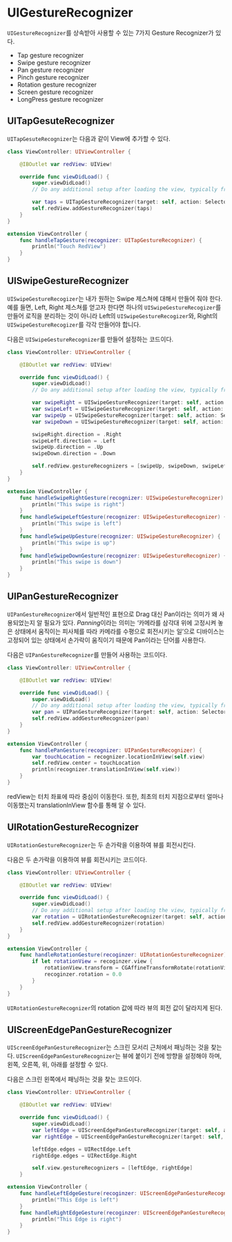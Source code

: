 # UIGestureRecognizer
`UIGestureRecognizer`를 상속받아 사용할 수 있는 7가지 Gesture Recognizer가 있다.

* Tap gesture recognizer
* Swipe gesture recognizer
* Pan gesture recognizer
* Pinch gesture recognizer
* Rotation gesture recognizer
* Screen gesture recognizer
* LongPress gesture recognizer

## UITapGesuteRecognizer
`UITapGesuteRecognizer`는 다음과 같이 View에 추가할 수 있다.
```Swift
class ViewController: UIViewController {

	@IBOutlet var redView: UIView!

	override func viewDidLoad() {
		super.viewDidLoad()
		// Do any additional setup after loading the view, typically from a nib.

		var taps = UITapGestureRecognizer(target: self, action: Selector("handleTapGesture:"))
		self.redView.addGestureRecognizer(taps)
	}
}

extension ViewController {
	func handleTapGesture(recognizer: UITapGestureRecognizer) {
		println("Touch RedView")
	}
}
```

## UISwipeGestureRecognizer
`UISwipeGestureRecogizer`는 내가 원하는 Swipe 제스쳐에 대해서 만들어 줘야 한다. 예를 들면, Left, Right 제스쳐를 얻고자 한다면 하나의 `UISwipeGestureRecogizer`를 만들어 로직을 분리하는 것이 아니라 Left의 `UISwipeGestureRecogizer`와, Right의 `UISwipeGestureRecogizer`를 각각 만들어야 합니다.

다음은 `UISwipeGestureRecognizer`를 만들어 설정하는 코드이다.
```Swift
class ViewController: UIViewController {

	@IBOutlet var redView: UIView!

	override func viewDidLoad() {
		super.viewDidLoad()
		// Do any additional setup after loading the view, typically from a nib.

		var swipeRight = UISwipeGestureRecognizer(target: self, action: Selector("handleSwipeRightGesture:"))
		var swipeLeft = UISwipeGestureRecognizer(target: self, action: Selector("handleSwipeLeftGesture:"))
		var swipeUp = UISwipeGestureRecognizer(target: self, action: Selector("handleSwipeUpGesture:"))
		var swipeDown = UISwipeGestureRecognizer(target: self, action: Selector("handleSwipeDownGesture:"))

		swipeRight.direction = .Right
		swipeLeft.direction = .Left
		swipeUp.direction = .Up
		swipeDown.direction = .Down

		self.redView.gestureRecognizers = [swipeUp, swipeDown, swipeLeft, swipeRight]
	}
}

extension ViewController {
	func handleSwipeRightGesture(recognizer: UISwipeGestureRecognizer) {
		println("This swipe is right")
	}
	func handleSwipeLeftGesture(recognizer: UISwipeGestureRecognizer) {
		println("This swipe is left")
	}
	func handleSwipeUpGesture(recognizer: UISwipeGestureRecognizer) {
		println("This swipe is up")
	}
	func handleSwipeDownGesture(recognizer: UISwipeGestureRecognizer) {
		println("This swipe is down")
	}
}
```

## UIPanGestureRecognizer
`UIPanGestureRecognizer`에서 일반적인 표현으로 Drag 대신 Pan이라는 의미가 왜 사용되었는지 알 필요가 있다. *Panning*이라는 의미는 ‘카메라를 삼각대 위에 고정시켜 놓은 상태에서 움직이는 피사체를 따라 카메라를 수평으로 회전시키는 일’으로 디바이스는 고정되어 있는 상태에서 손가락이 움직이기 때문에 Pan이라는 단어를 사용한다. 

다음은 `UIPanGestureRecognizer`를 만들어 사용하는 코드이다.

```Swift
class ViewController: UIViewController {

	@IBOutlet var redView: UIView!

	override func viewDidLoad() {
		super.viewDidLoad()
		// Do any additional setup after loading the view, typically from a nib.
		var pan = UIPanGestureRecognizer(target: self, action: Selector("handlePanGesture:"))
		self.redView.addGestureRecognizer(pan)
	}
}

extension ViewController {
	func handlePanGesture(recognizer: UIPanGestureRecognizer) {
		var touchLocation = recognizer.locationInView(self.view)
		self.redView.center = touchLocation
		println(recognizer.translationInView(self.view))
	}
}
```
redView는 터치 좌표에 따라 중심이 이동한다. 또한, 최초의 터치 지점으로부터 얼마나 이동했는지 translationInView 함수를 통해 알 수 있다.

## UIRotationGestureRecognizer
`UIRotationGestureRecognizer`는 두 손가락을 이용하여 뷰를 회전시킨다.

다음은 두 손가락을 이용하여 뷰를 회전시키는 코드이다.

```Swift
class ViewController: UIViewController {

	@IBOutlet var redView: UIView!

	override func viewDidLoad() {
		super.viewDidLoad()
		// Do any additional setup after loading the view, typically from a nib.
		var rotation = UIRotationGestureRecognizer(target: self, action: Selector("handleRotationGesture:"))
		self.redView.addGestureRecognizer(rotation)
	}
}

extension ViewController {
	func handleRotationGesture(recoginzer: UIRotationGestureRecognizer) {
		if let rotationView = recoginzer.view {
			rotationView.transform = CGAffineTransformRotate(rotationView.transform, recoginzer.rotation)
			recoginzer.rotation = 0.0
		}
	}
}
```

`UIRotationGestureRecognizer`의 rotation 값에 따라 뷰의 회전 값이 달라지게 된다.

## UIScreenEdgePanGestureRecognizer
`UIScreenEdgePanGestureRecognizer`는 스크린 모서리 근처에서 패닝하는 것을 찾는다. `UIScreenEdgePanGestureRecognizer`는 뷰에 붙이기 전에 방향을 설정해야 하며, 왼쪽, 오른쪽, 위, 아래를 설정할 수 있다.

다음은 스크린 왼쪽에서 패닝하는 것을 찾는 코드이다.

```Swift
class ViewController: UIViewController {

	@IBOutlet var redView: UIView!

	override func viewDidLoad() {
		super.viewDidLoad()
		var leftEdge = UIScreenEdgePanGestureRecognizer(target: self, action: Selector("handleLeftEdgeGesture:"))
		var rightEdge = UIScreenEdgePanGestureRecognizer(target: self, action: Selector("handleRightEdgeGesture:"))

		leftEdge.edges = UIRectEdge.Left
		rightEdge.edges = UIRectEdge.Right

		self.view.gestureRecognizers = [leftEdge, rightEdge]
	}

extension ViewController {
	func handleLeftEdgeGesture(recoginzer: UIScreenEdgePanGestureRecognizer) {
		println("This Edge is left")
	}
	func handleRightEdgeGesture(recoginzer: UIScreenEdgePanGestureRecognizer) {
		println("This Edge is right")
	}
}
```